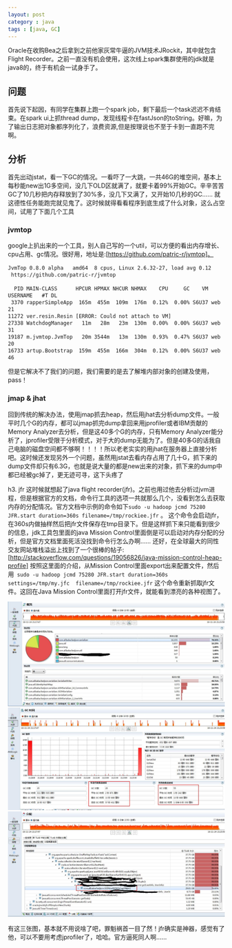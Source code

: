 ```yaml
---
layout: post
category : java
tags : [java, GC]
---
```

Oracle在收购Bea之后拿到之前他家灰常牛逼的JVM技术JRockit，其中就包含Flight Recorder。之前一直没有机会使用，这次线上spark集群使用的jdk就是java8的，终于有机会一试身手了。

## 问题
首先说下起因，有同学在集群上跑一个spark job，剩下最后一个task迟迟不肯结束。在spark ui上抓thread dump，发现线程卡在fastJson的toString。好嘛，为了输出日志把对象都序列化了，浪费资源,但是按理说也不至于卡到一直跑不完啊。

## 分析
首先出动jstat，看一下GC的情况。一看吓了一大跳，一共46G的堆空间，基本上每秒能new出1G多空间，没几下OLD区就满了，就要卡着99%开始GC。辛辛苦苦GC了10几秒把内存释放到了30%多，没几下又满了，又开始10几秒的GC…… 就这德性任务能跑完就见鬼了。这时候就得看看程序到底生成了什么对象，这么占空间，试用了下面几个工具

### jvmtop
google上扒出来的一个工具，别人自己写的一个util，可以方便的看出内存增长、cpu占用、gc情况。很好用，地址是:[https://github.com/patric-r/jvmtop]。

``` 
JvmTop 0.8.0 alpha   amd64  8 cpus, Linux 2.6.32-27, load avg 0.12
 https://github.com/patric-r/jvmtop

  PID MAIN-CLASS      HPCUR HPMAX NHCUR NHMAX    CPU     GC    VM USERNAME   #T DL
 3370 rapperSimpleApp  165m  455m  109m  176m  0.12%  0.00% S6U37 web        21
11272 ver.resin.Resin [ERROR: Could not attach to VM]
27338 WatchdogManager   11m   28m   23m  130m  0.00%  0.00% S6U37 web        31
19187 m.jvmtop.JvmTop   20m 3544m   13m  130m  0.93%  0.47% S6U37 web        20
16733 artup.Bootstrap  159m  455m  166m  304m  0.12%  0.00% S6U37 web        46

```

但是它解决不了我们的问题，我们需要的是去了解堆内部对象的创建及使用，pass！

### jmap & jhat
回到传统的解决办法，使用jmap抓去heap，然后用jhat去分析dump文件。一般平时几个G的内存，都可以jmap抓完dump拿回来用jprofiler或者IBM贡献的Memory Analyzer去分析，但是这40多个G的内存，只有Memory Analyzer能分析了，jprofiler受限于分析模式，对于大的dump无能为了。但是40多G的话我自己电脑的磁盘空间都不够啊！！！！所以老老实实的用jhat在服务器上直接分析吧。这时候还发现另外一个问题，虽然用jstat去看内存占用了几十G，抓下来的dump文件却只有6.3G，也就是说大量的都是new出来的对象，抓下来的dump中都已经被gc掉了，更无迹可寻，这下头疼了

h3. jfr
这时候就想起了java flight recorder(jfr)。之前也用过他去分析过jvm进程，但是根据官方的文档，命令行工具的选项一共就那么几个，没看到怎么去获取内存的分配情况。官方文档中示例的命令如下`sudo -u hadoop jcmd 75280 JFR.start duration=360s filename=/tmp/rockiee.jfr` 。 这个命令会启动jfr，在360s内做抽样然后把jfr文件保存在tmp目录下。但是这样抓下来只能看到很少的信息，jdk工具包里面的java Mission Control里面倒是可以启动对内存分配的分析，但是官方文档里面死活没找到命令行怎么办啊…… 还好，在全球最大的同性交友网站堆栈溢出上找到了一个很棒的帖子:[http://stackoverflow.com/questions/19056826/java-mission-control-heap-profile] 按照这里面的介绍，从Mission Control里面export出来配置文件，然后用` sudo -u hadoop jcmd 75280 JFR.start duration=360s settings=/tmp/my.jfc  filename=/tmp/rockiee.jfr` 这个命令重新抓取jfr文件。这回在Java Mission Control里面打开jfr文件，就能看到漂亮的各种视图了。

![thread](/img/in-post/thread.jpg)
![gc](/img/in-post/gc.jpg)
![heapOfThread](/img/in-post/heapOfThread.jpg)

有这三张图，基本就不用说啥了吧，罪魁祸首一目了然！jfr确实是神器，感觉有了他，可以不要用考虑jprofiler了，哈哈。官方逼死同人啊……

